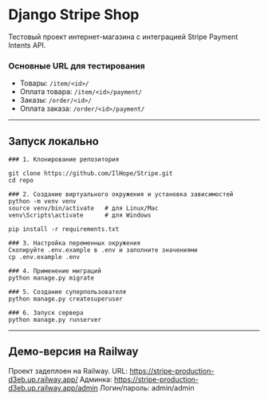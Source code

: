 # Django Stripe Shop

Тестовый проект интернет-магазина с интеграцией Stripe Payment Intents API.


### Основные URL для тестирования  
- Товары: `/item/<id>/`  
- Оплата товара: `/item/<id>/payment/`  
- Заказы: `/order/<id>/`  
- Оплата заказа: `/order/<id>/payment/`

---

## Запуск локально
```
### 1. Клонирование репозитория

git clone https://github.com/IlHope/Stripe.git
cd repo

### 2. Создание виртуального окружения и установка зависимостей
python -m venv venv
source venv/bin/activate   # для Linux/Mac
venv\Scripts\activate      # для Windows

pip install -r requirements.txt

### 3. Настройка переменных окружения
Скопируйте .env.example в .env и заполните значениями
cp .env.example .env

### 4. Применение миграций
python manage.py migrate

### 5. Создание суперпользователя
python manage.py createsuperuser

### 6. Запуск сервера
python manage.py runserver
```
---

## Демо-версия на Railway
Проект задеплоен на Railway.
URL: https://stripe-production-d3eb.up.railway.app/
Админка: https://stripe-production-d3eb.up.railway.app/admin
Логин/пароль: admin/admin